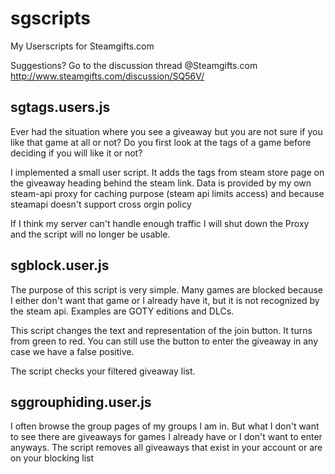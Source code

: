 # sgscripts
My Userscripts for Steamgifts.com

Suggestions? Go to the discussion thread @Steamgifts.com
http://www.steamgifts.com/discussion/SQ56V/

## sgtags.users.js
Ever had the situation where you see a giveaway but you are not sure if you like that game at all or not? 
Do you first look at the tags of a game before deciding if you will like it or not?

I implemented a small user script. It adds the tags from steam store page on the giveaway heading behind the steam link. Data is provided by my own steam-api proxy for caching purpose (steam api limits access) and because steamapi doesn't support cross orgin policy

If I think my server can't handle enough traffic I will shut down the Proxy and the script will no longer be usable.

## sgblock.user.js
The purpose of this script is very simple. Many games are blocked because I either don't want that game or I already have it, but it is not recognized by the steam api. Examples are GOTY editions and DLCs.

This script changes the text and representation of the join button. It turns from green to red. You can still use the button to enter the giveaway in any case we have a false positive.

The script checks your filtered giveaway list.

## sggrouphiding.user.js
I often browse the group pages of my groups I am in. But what I don't want to see there are giveaways for games I already have or I don't want to enter anyways. The script removes all giveaways that exist in your account or are on your blocking list


